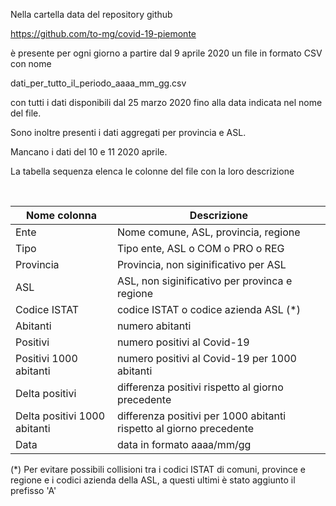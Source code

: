 Nella cartella data del repository github

https://github.com/to-mg/covid-19-piemonte

è presente per ogni giorno a partire dal 9 aprile 2020 un file in formato CSV con nome

dati_per_tutto_il_periodo_aaaa_mm_gg.csv

con tutti i dati disponibili dal 25 marzo 2020 fino alla data indicata nel nome del file.

Sono inoltre presenti i dati aggregati per provincia e ASL.

Mancano i dati del 10 e 11 2020 aprile.

La tabella sequenza elenca le colonne del file con la loro descrizione
&nbsp;

&nbsp;


| Nome colonna             | Descrizione |
|--------------------------|-------------|
| Ente | Nome comune, ASL, provincia, regione |
| Tipo	 | Tipo ente, ASL o COM o PRO o REG |
| Provincia	 | Provincia, non siginificativo per ASL |
| ASL	 | ASL, non siginificativo per provinca e regione |
| Codice ISTAT	 | codice ISTAT o codice azienda ASL (*) |
| Abitanti	 | numero abitanti |
| Positivi	 | numero positivi al Covid-19 |
| Positivi 1000 abitanti	 | numero positivi al Covid-19 per 1000 abitanti |
| Delta positivi	 | differenza positivi rispetto al giorno precedente |
| Delta positivi 1000 abitanti	 | differenza positivi per 1000 abitanti rispetto al giorno precedente |
| Data | data in formato aaaa/mm/gg |

(*) Per evitare possibili collisioni tra i codici ISTAT di comuni, province e regione e i codici azienda della ASL, 
a questi ultimi è stato aggiunto il prefisso 'A'
